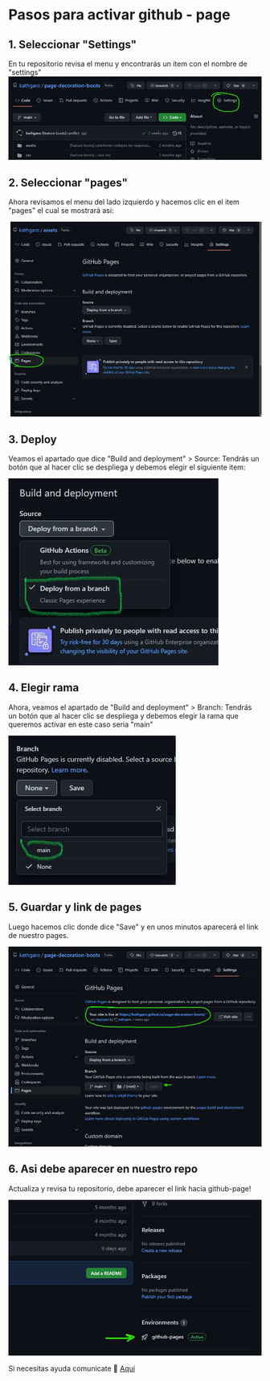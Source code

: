 # Pasos para activar github - page

## 1. Seleccionar "Settings"
En tu repositorio revisa el menu y encontrarás un item con el nombre de "settings" 
![github-repo-settings](asset/github-page-1.jpg)

## 2. Seleccionar "pages"
Ahora revisamos el menu del lado izquierdo y hacemos clic en el item "pages" el cual se mostrará asi:

![github-repo-settings-pages](asset/github-page-setting-page.jpg)

## 3. Deploy
Veamos el apartado que dice "Build and deployment" > Source: Tendrás un botón que al hacer clic se despliega y debemos elegir el siguiente item:

![github-deploys](asset/github-page-deploy.jpg)

## 4. Elegir rama
Ahora, veamos el apartado de "Build and deployment" > Branch: Tendrás un botón que al hacer clic se despliega y debemos elegir la rama que queremos activar en este caso seria "main"

![github-repo-ramas](asset/github-page-rama.jpg)

## 5. Guardar y link de pages
Luego hacemos clic donde dice "Save" y en unos minutos aparecerá el link de nuestro pages.

![github-repo-save](asset/github-page-save.jpg)

## 6. Asi debe aparecer en nuestro repo
Actualiza y revisa tu repositorio, debe aparecer el  link hacia github-page!

![github-repo-settings-pages](asset/check--page.jpg)


Si necesitas ayuda comunicate 💌 [Aquí](https://wa.me/message/B55B7TNR2AWEO1)
